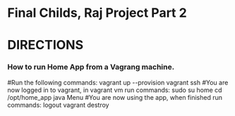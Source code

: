 Final Childs, Raj Project Part 2
============================

DIRECTIONS
==========

### How to run Home App from a Vagrang machine.

#Run the following commands:
vagrant up --provision
vagrant ssh
#You are now logged in to vagrant, in vagrant vm run commands:
sudo su home
cd /opt/home_app
java Menu
#You are now using the app, when finished run commands:
logout
vagrant destroy

